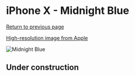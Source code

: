 # iPhone X - Midnight Blue

[Return to previous page](/iphone_x)

[High-resolution image from Apple](https://store.storeimages.cdn-apple.com/8756/as-images.apple.com/is/MQT32?wid=4500&hei=4500&fmt=png)

<div style="width: 500px"><img src="/almost_uncompressed/MQT32.webp" alt="Midnight Blue"></div>

## Under construction
